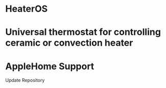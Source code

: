 # HeaterOS
# Universal thermostat for controlling ceramic or convection heater
 # AppleHome Support
Update Repository
